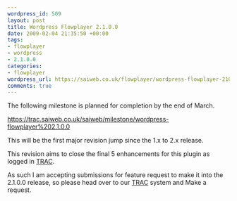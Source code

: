 ```yaml
--- 
wordpress_id: 509
layout: post
title: Wordpress Flowplayer 2.1.0.0
date: 2009-02-04 21:35:50 +00:00
tags: 
- flowplayer
- wordpress
- 2.1.0.0
categories: 
- flowplayer
wordpress_url: https://saiweb.co.uk/flowplayer/wordpress-flowplayer-2100
comments: true
---
```

The following milestone is planned for completion by the end of March.

<a href="https://trac.saiweb.co.uk/saiweb/milestone/wordpress-flowplayer%202.1.0.0">https://trac.saiweb.co.uk/saiweb/milestone/wordpress-flowplayer%202.1.0.0</a>

This will be the first major revision jump since the 1.x to 2.x release.

This revision aims to close the final 5 enhancements for this plugin as logged in <a href="https://trac.saiweb.co.uk/saiweb/">TRAC</a>.

As such I am accepting submissions for feature request to make it into the 2.1.0.0 release, so please head over to our <a href="https://trac.saiweb.co.uk/saiweb/">TRAC</a> system and Make a request.
